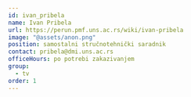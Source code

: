 ```yaml
---
id: ivan_pribela
name: Ivan Pribela
url: https://perun.pmf.uns.ac.rs/wiki/ivan-pribela
image: "@assets/anon.png"
position: samostalni stručnotehnički saradnik
contact: pribela@dmi.uns.ac.rs
officeHours: po potrebi zakazivanjem
group:
  - tv
order: 1
---
```

